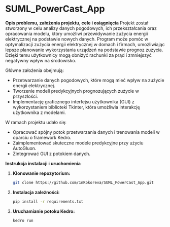 # SUML_PowerCast_App
**Opis problemu, założenia projektu, cele i osiągnięcia**
Projekt został stworzony w celu analizy danych pogodowych, ich przekształcania oraz opracowania modelu, który umożliwi przewidywanie zużycia energii elektrycznej na podstawie nowych danych. Program może pomóc w optymalizacji zużycia energii elektrycznej w domach i firmach, umożliwiając lepsze planowanie wykorzystania urządzeń na podstawie prognoz zużycia. Dzięki temu użytkownicy mogą obniżyć rachunki za prąd i zmniejszyć negatywny wpływ na środowisko.

Główne założenia obejmują:
- Przetwarzanie danych pogodowych, które mogą mieć wpływ na zużycie energii elektrycznej.
- Tworzenie modeli predykcyjnych prognozujących zużycie w przyszłości.
- Implementację graficznego interfejsu użytkownika (GUI) z wykorzystaniem biblioteki Tkinter, która umożliwia   interakcję użytkownika z modelami.

W ramach projektu udało się:
- Opracować spójny potok przetwarzania danych i trenowania modeli w oparciu o framework Kedro.
- Zaimplementować skuteczne modele predykcyjne przy użyciu AutoGluon.
- Zintegrować GUI z potokiem danych.

**Instrukcja instalacji i uruchomienia**

1. **Klonowanie repozytorium:**
   ```bash
   git clone https://github.com/1nKokoreva/SUML_PowerCast_App.git
   ```

2. **Instalacja zależności:**
   ```bash
   pip install -r requirements.txt
   ```

3. **Uruchamianie potoku Kedro:**
   ```bash
   kedro run
   ```